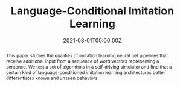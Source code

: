---
title: 'Language-Conditional Imitation Learning'

# Authors
# If you created a profile for a user (e.g. the default `admin` user), write the username (folder name) here
# and it will be replaced with their full name and linked to their profile.
authors:
  - admin
  - Bobak Baghi
  - David Meger

# Author notes (optional)
#author_notes:
#  - 'Equal contribution'
#  - 'Equal contribution'

date: '2021-08-01T00:00:00Z'
doi: ''

# Publication type.
# Legend: 0 = Uncategorized; 1 = Conference paper; 2 = Journal article;
# 3 = Preprint / Working Paper; 4 = Report; 5 = Book; 6 = Book section;
# 7 = Thesis; 8 = Patent
publication_types: ['1']

# Publication name and optional abbreviated publication name.
publication: In *Visually Grounded Interaction and Language, NAACL Workshop*
#publication_short: In *ViGIL*

tags: []

abstract: This paper studies the qualities of imitation learning neural net pipelines that receive additional input from a sequence of word vectors representing a sentence. We test a set of algorithms in a self-driving simulator and find that a certain kind of language-conditioned imitation learning architectures better differentiates known and unseen behaviors. 

featured: false

image:
  caption: ''
  focal_point: ''
  preview_only: false

url_pdf: 'https://vigilworkshop.github.io/static/papers-2021/11.pdf'
url_code: ''
url_dataset: ''
url_poster: 'poster.pdf'
url_project: ''
url_slides: ''
url_source: ''
url_video: ''

projects: []
slides: ""
---